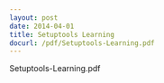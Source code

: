 ```yaml
---
layout: post
date: 2014-04-01
title: Setuptools Learning
docurl: /pdf/Setuptools-Learning.pdf
---
```


Setuptools-Learning.pdf